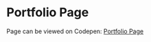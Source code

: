# Portfolio Page

Page can be viewed on Codepen: [Portfolio Page](https://codepen.io/c-huynh/full/XWWorPJ)